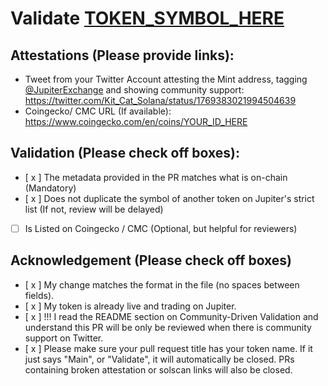 # Validate [TOKEN_SYMBOL_HERE](https://solscan.io/token/754vC4f7PxGd6uSoQrfjG3KR7Ri1CEGko7uEPNr3qLu3)

## Attestations (Please provide links):
- Tweet from your Twitter Account attesting the Mint address, tagging [@JupiterExchange](https://twitter.com/JupiterExchange) and showing community support: https://twitter.com/Kit_Cat_Solana/status/1769383021994504639
- Coingecko/ CMC URL (If available): https://www.coingecko.com/en/coins/YOUR_ID_HERE

## Validation (Please check off boxes):
- [ x ] The metadata provided in the PR matches what is on-chain (Mandatory)
- [ x ] Does not duplicate the symbol of another token on Jupiter's strict list (If not, review will be delayed)
- [ ] Is Listed on Coingecko / CMC (Optional, but helpful for reviewers)  

## Acknowledgement (Please check off boxes)
- [ x ] My change matches the format in the file (no spaces between fields).
- [ x ] My token is already live and trading on Jupiter.
- [ x ] !!! I read the README section on Community-Driven Validation and understand this PR will be only be reviewed when there is community support on Twitter.
- [ x ] Please make sure your pull request title has your token name. If it just says "Main", or "Validate", it will automatically be closed. PRs containing broken attestation or solscan links will also be closed.